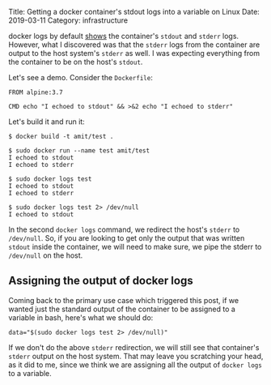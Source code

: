 Title: Getting a docker container's stdout logs into a variable on Linux
Date: 2019-03-11
Category: infrastructure

docker logs by default [shows](https://docs.docker.com/config/containers/logging/) the container's
`stdout` and `stderr` logs. However, what I discovered was that the `stderr` logs from the container
are output to the host system's `stderr` as well. I was expecting everything from the container
to be on the host's `stdout`.

Let's see a demo. Consider the `Dockerfile`:

```
FROM alpine:3.7

CMD echo "I echoed to stdout" && >&2 echo "I echoed to stderr"
```

Let's build it and run it:

```
$ docker build -t amit/test .

$ sudo docker run --name test amit/test
I echoed to stdout
I echoed to stderr

$ sudo docker logs test
I echoed to stdout
I echoed to stderr

$ sudo docker logs test 2> /dev/null
I echoed to stdout
```

In the second `docker logs` command, we redirect the host's `stderr` to `/dev/null`. So, if you are looking to
get only the output that was written `stdout` inside the container, we will need to make sure, we pipe
the stderr to `/dev/null` on the host.

## Assigning the output of docker logs

Coming back to the primary use case which triggered this post, if we wanted just the standard output of the
container to be assigned to a variable in bash, here's what we should do:

```
data="$(sudo docker logs test 2> /dev/null)"
```

If we don't do the above `stderr` redirection, we will still see that container's `stderr` output on the host system.
That may leave you scratching your head, as it did to me, since we think we are assigning all the output of `docker logs` 
to a variable.
